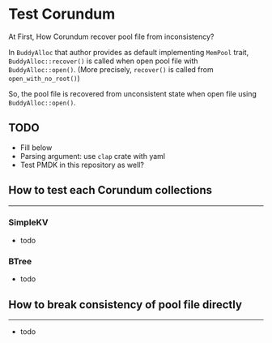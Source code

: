 # Test Corundum
At First, How Corundum recover pool file from inconsistency?
    
In `BuddyAlloc` that author provides as default implementing `MemPool` trait, `BuddyAlloc::recover()` is called when open pool file with `BuddyAlloc::open()`.
(More precisely, `recover()` is called from `open_with_no_root()`)

So, the pool file is recovered from unconsistent state when open file using `BuddyAlloc::open()`.

## TODO
- Fill below
- Parsing argument: use `clap` crate with yaml
- Test PMDK in this repository as well?

## How to test each Corundum collections
---
### SimpleKV
- todo

### BTree
- todo

## How to break consistency of pool file directly
---
- todo